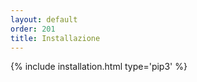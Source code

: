 ```yaml
---
layout: default
order: 201
title: Installazione
---
```

{% include installation.html type='pip3' %}
